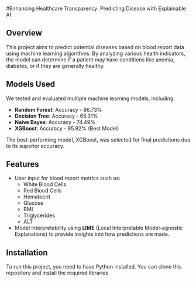 #Enhancing Healthcare Transparency: Predicting Disease with Explainable AI

## Overview
This project aims to predict potential diseases based on blood report data using machine learning algorithms. By analyzing various health indicators, the model can determine if a patient may have conditions like anemia, diabetes, or if they are generally healthy. 

## Models Used
We tested and evaluated multiple machine learning models, including:
- **Random Forest**: Accuracy - 86.73%
- **Decision Tree**: Accuracy - 65.31%
- **Naive Bayes**: Accuracy - 74.49%
- **XGBoost**: Accuracy - 95.92% (Best Model)

The best-performing model, XGBoost, was selected for final predictions due to its superior accuracy.

## Features
- User input for blood report metrics such as:
  - White Blood Cells
  - Red Blood Cells
  - Hematocrit
  - Glucose
  - BMI
  - Triglycerides
  - ALT
- Model interpretability using **LIME** (Local Interpretable Model-agnostic Explanations) to provide insights into how predictions are made.

## Installation
To run this project, you need to have Python installed. You can clone this repository and install the required libraries
